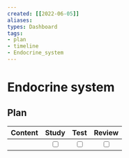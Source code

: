 ```yaml
---
created: [[2022-06-05]]
aliases: 
types: Dashboard
tags: 
- plan
- timeline
- Endocrine_system
---
```

# Endocrine system
## Plan
| Content | Study | Test | Review |
| :------ | :---: | :--: | :----: |
|         |<input type="checkbox" />|<input type="checkbox" />|<input type="checkbox" />|
